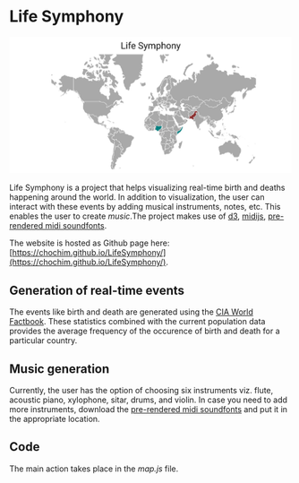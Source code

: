 # Life Symphony


![Life Symphony](images/lifesymphony.jpeg)

Life Symphony is a project that helps visualizing real-time birth and deaths happening around the world. In addition to visualization, the user can interact with these events by adding musical instruments, notes, etc. This enables the user to create _music_.The project makes use of [d3](https://d3js.org/), [midijs](http://www.midijs.net/), [pre-rendered midi soundfonts](https://github.com/gleitz/midi-js-soundfonts).

The website is hosted as Github page here: [https://chochim.github.io/LifeSymphony/](https://chochim.github.io/LifeSymphony/).



## Generation of real-time events

The events like birth and death are generated using the [CIA World Factbook](https://www.cia.gov/library/publications/the-world-factbook/rankorder/2054rank.html). These statistics combined with the current population data provides the average frequency of the occurence of birth and death for a particular country. 


## Music generation

Currently, the user has the option of choosing six instruments viz. flute, acoustic piano, xylophone, sitar, drums, and violin. In case you need to add more instruments, download the [pre-rendered midi soundfonts](https://github.com/gleitz/midi-js-soundfonts) and put it in the appropriate location.


## Code

The main action takes place in the _map.js_ file.
